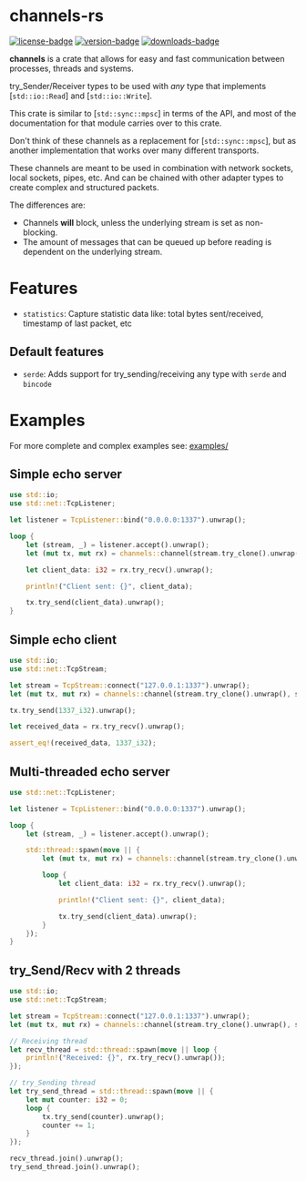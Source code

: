 [crates-io]: https://crates.io/crates/channels

[license-badge]: https://img.shields.io/crates/l/channels?style=for-the-badge
[version-badge]: https://img.shields.io/crates/v/channels?style=for-the-badge
[downloads-badge]: https://img.shields.io/crates/d/channels?style=for-the-badge

# **channels-rs**

[![license-badge]][crates-io]
[![version-badge]][crates-io]
[![downloads-badge]][crates-io]

**channels** is a crate that allows for easy and fast communication between processes, threads and systems.

try_Sender/Receiver types to be used with _any_ type that implements [`std::io::Read`] and [`std::io::Write`].

This crate is similar to [`std::sync::mpsc`] in terms of the API, and most of the documentation
for that module carries over to this crate.

Don't think of these channels as a replacement for [`std::sync::mpsc`], but as another implementation that works over many different transports.

These channels are meant to be used in combination with network sockets, local sockets, pipes, etc. And can be chained with other adapter types to create complex
and structured packets.

The differences are:

- Channels **will** block, unless the underlying stream is set as non-blocking.
- The amount of messages that can be queued up before reading is dependent on the underlying stream.

# Features

- `statistics`: Capture statistic data like: total bytes sent/received, timestamp of last packet, etc

## Default features

- `serde`: Adds support for try_sending/receiving any type with `serde` and `bincode`

# Examples

For more complete and complex examples see: [examples/](https://github.com/threadexio/channels-rs/tree/master/examples)

## Simple echo server

```rust no_run
use std::io;
use std::net::TcpListener;

let listener = TcpListener::bind("0.0.0.0:1337").unwrap();

loop {
    let (stream, _) = listener.accept().unwrap();
    let (mut tx, mut rx) = channels::channel(stream.try_clone().unwrap(), stream);

    let client_data: i32 = rx.try_recv().unwrap();

    println!("Client sent: {}", client_data);

    tx.try_send(client_data).unwrap();
}
```

## Simple echo client

```rust no_run
use std::io;
use std::net::TcpStream;

let stream = TcpStream::connect("127.0.0.1:1337").unwrap();
let (mut tx, mut rx) = channels::channel(stream.try_clone().unwrap(), stream);

tx.try_send(1337_i32).unwrap();

let received_data = rx.try_recv().unwrap();

assert_eq!(received_data, 1337_i32);
```

## Multi-threaded echo server

```rust no_run
use std::net::TcpListener;

let listener = TcpListener::bind("0.0.0.0:1337").unwrap();

loop {
    let (stream, _) = listener.accept().unwrap();

    std::thread::spawn(move || {
        let (mut tx, mut rx) = channels::channel(stream.try_clone().unwrap(), stream);

        loop {
            let client_data: i32 = rx.try_recv().unwrap();

            println!("Client sent: {}", client_data);

            tx.try_send(client_data).unwrap();
        }
    });
}
```

## try_Send/Recv with 2 threads

```rust no_run
use std::io;
use std::net::TcpStream;

let stream = TcpStream::connect("127.0.0.1:1337").unwrap();
let (mut tx, mut rx) = channels::channel(stream.try_clone().unwrap(), stream);

// Receiving thread
let recv_thread = std::thread::spawn(move || loop {
    println!("Received: {}", rx.try_recv().unwrap());
});

// try_Sending thread
let try_send_thread = std::thread::spawn(move || {
    let mut counter: i32 = 0;
    loop {
        tx.try_send(counter).unwrap();
        counter += 1;
    }
});

recv_thread.join().unwrap();
try_send_thread.join().unwrap();
```
